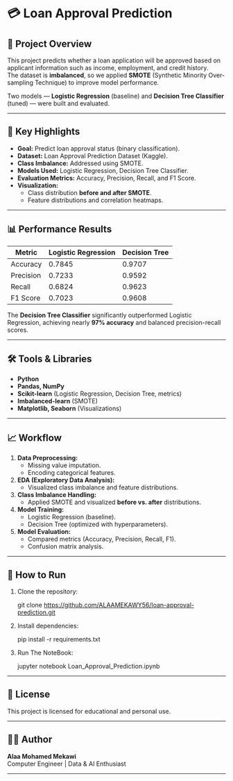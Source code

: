# 💳 Loan Approval Prediction

## 📌 Project Overview
This project predicts whether a loan application will be approved based on applicant information such as income, employment, and credit history.  
The dataset is **imbalanced**, so we applied **SMOTE** (Synthetic Minority Over-sampling Technique) to improve model performance.  

Two models — **Logistic Regression** (baseline) and **Decision Tree Classifier** (tuned) — were built and evaluated.

---

## 🚀 Key Highlights
- **Goal:** Predict loan approval status (binary classification).  
- **Dataset:** Loan Approval Prediction Dataset (Kaggle).  
- **Class Imbalance:** Addressed using SMOTE.  
- **Models Used:** Logistic Regression, Decision Tree Classifier.  
- **Evaluation Metrics:** Accuracy, Precision, Recall, and F1 Score.  
- **Visualization:**  
  - Class distribution **before and after SMOTE**.  
  - Feature distributions and correlation heatmaps.  

---

## 📊 Performance Results

| **Metric**   | **Logistic Regression** | **Decision Tree** |
|--------------|-------------------------|--------------------|
| Accuracy     | 0.7845                  | 0.9707             |
| Precision    | 0.7233                  | 0.9592             |
| Recall       | 0.6824                  | 0.9623             |
| F1 Score     | 0.7023                  | 0.9608             |

The **Decision Tree Classifier** significantly outperformed Logistic Regression, achieving nearly **97% accuracy** and balanced precision-recall scores.

---

## 🛠 Tools & Libraries
- **Python**  
- **Pandas, NumPy**  
- **Scikit-learn** (Logistic Regression, Decision Tree, metrics)  
- **Imbalanced-learn** (SMOTE)  
- **Matplotlib, Seaborn** (Visualizations)

---

## 📈 Workflow
1. **Data Preprocessing:**  
   - Missing value imputation.  
   - Encoding categorical features.  
2. **EDA (Exploratory Data Analysis):**  
   - Visualized class imbalance and feature distributions.  
3. **Class Imbalance Handling:**  
   - Applied SMOTE and visualized **before vs. after** distributions.  
4. **Model Training:**  
   - Logistic Regression (baseline).  
   - Decision Tree (optimized with hyperparameters).  
5. **Model Evaluation:**  
   - Compared metrics (Accuracy, Precision, Recall, F1).  
   - Confusion matrix analysis.

---

## 🧩 How to Run
1. Clone the repository:

    git clone https://github.com/ALAAMEKAWY56/loan-approval-prediction.git

2. Install dependencies:

    pip install -r requirements.txt

3. Run The NoteBook:

    jupyter notebook Loan_Approval_Prediction.ipynb

---

## 📘 License

This project is licensed for educational and personal use.

---

## 🙋‍♀️ Author

**Alaa Mohamed Mekawi**  
Computer Engineer | Data & AI Enthusiast

---
